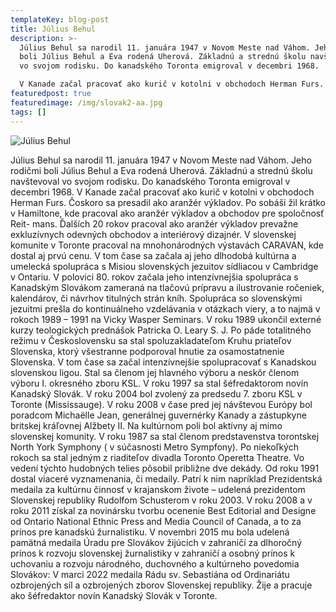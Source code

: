 ```yaml
---
templateKey: blog-post
title: Július Behul
description: >-
  Július Behul sa narodil 11. januára 1947 v Novom Meste nad Váhom. Jeho rodičmi
  boli Július Behul a Eva rodená Uherová. Základnú a strednú školu navštevoval
  vo svojom rodisku. Do kanadského Toronta emigroval v decembri 1968.

  V Kanade začal pracovať ako kurič v kotolni v obchodoch Herman Furs. Čoskoro sa presadil ako aranžér výkladov. Po sobáši žil krátko v Hamiltone, kde pracoval ako aranžér výkladov a obchodov pre spoločnosť Reit- mans. Ďalších 20 rokov pracoval ako aranžér výkladov prevažne exkluzívnych odevných obchodov a interiérový dizajnér.
featuredpost: true
featuredimage: /img/slovak2-aa.jpg
tags: []
---
```

![Július Behul](/img/dsc01427jb2.jpg "Július Behul")

Július Behul sa narodil 11. januára 1947 v Novom Meste nad Váhom. Jeho rodičmi boli Július Behul a Eva rodená Uherová. Základnú a strednú školu navštevoval vo svojom rodisku. Do kanadského Toronta emigroval v decembri 1968.
V Kanade začal pracovať ako kurič v kotolni v obchodoch Herman Furs. Čoskoro sa presadil ako aranžér výkladov. Po sobáši žil krátko v Hamiltone, kde pracoval ako aranžér výkladov a obchodov pre spoločnosť Reit- mans. Ďalších 20 rokov pracoval ako aranžér výkladov prevažne exkluzívnych odevných obchodov a interiérový dizajnér.
V slovenskej komunite v Toronte pracoval na mnohonárodných výstavách CARAVAN, kde dostal aj prvú cenu. V tom čase sa začala aj jeho dlhodobá kultúrna a umelecká spolupráca s Misiou slovenských jezuitov sídliacou v Cambridge v Ontariu.
V polovici 80. rokov začala jeho intenzívnejšia spolupráca s Kanadským Slovákom zameraná na tlačovú prípravu a ilustrovanie ročeniek, kalendárov, či návrhov titulných strán kníh.
Spolupráca so slovenskými jezuitmi prešla do kontinuálneho vzdelávania v otázkach viery, a to najmä v rokoch 1989 – 1991 na Vicky Wasper Seminars. V roku 1989 ukončil externé kurzy teologických prednášok Patricka O. Leary S. J.
Po páde totalitného režimu v Československu sa stal spoluzakladateľom Kruhu priateľov Slovenska, ktorý všestranne podporoval hnutie za osamostatnenie Slovenska.
V tom čase sa začal intenzívnejšie spolupracovať s Kanadskou slovenskou ligou. Stal sa členom jej hlavného výboru a neskôr členom výboru I. okresného zboru KSL. V roku 1997 sa stal šéfredaktorom novín Kanadský Slovák. V roku 2004 bol zvolený za predsedu 7. zboru KSL v Toronte (Mississauge). V roku 2008 v čase pred jej návštevou Európy bol poradcom Michaëlle Jean, generálnej guvernérky Kanady a zástupkyne britskej kráľovnej Alžbety II.
Na kultúrnom poli bol aktívny aj mimo slovenskej komunity. V roku 1987 sa stal členom predstavenstva torontskej North York Symphony ( v súčasnosti Metro Sympfony). Po niekoľkých rokoch sa stal jedným z riaditeľov divadla Toronto Operetta Theatre. Vo vedení týchto hudobných telies pôsobil približne dve dekády.
Od roku 1991 dostal viaceré vyznamenania, či medaily. Patrí k nim napríklad Prezidentská medaila za kultúrnu činnosť v krajanskom živote – udelená prezidentom Slovenskej republiky Rudolfom Schusterom v roku 2003. V roku 2008 a v roku 2011 získal za novinársku tvorbu ocenenie Best Editorial and Designe od Ontario National Ethnic Press and Media Council of Canada, a to za prínos pre kanadskú žurnalistiku. V novembri 2015 mu bola udelená pamätná medaila Úradu pre Slovákov žijúcich v zahraničí za dlhoročný prínos k rozvoju slovenskej žurnalistiky v zahraničí a osobný prínos k uchovaniu a rozvoju národného, duchovného a kultúrneho povedomia Slovákov: V marci 2022 medaila Rádu sv. Sebastiána od Ordinariátu ozbrojených síl a ozbrojených zborov Slovenskej republiky.
Žije a pracuje ako šéfredaktor novín Kanadský Slovák v Toronte.